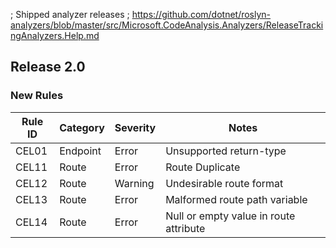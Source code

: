 ﻿; Shipped analyzer releases
; https://github.com/dotnet/roslyn-analyzers/blob/master/src/Microsoft.CodeAnalysis.Analyzers/ReleaseTrackingAnalyzers.Help.md

## Release 2.0

### New Rules

| Rule ID | Category | Severity | Notes                            |
|---------|----------|----------|----------------------------------|
| CEL01   | Endpoint | Error    | Unsupported return-type          |
| CEL11   | Route    | Error    | Route Duplicate                  |
| CEL12   | Route    | Warning  | Undesirable route format         |
| CEL13   | Route    | Error    | Malformed route path variable    |
| CEL14   | Route    | Error    | Null or empty value in route attribute |
